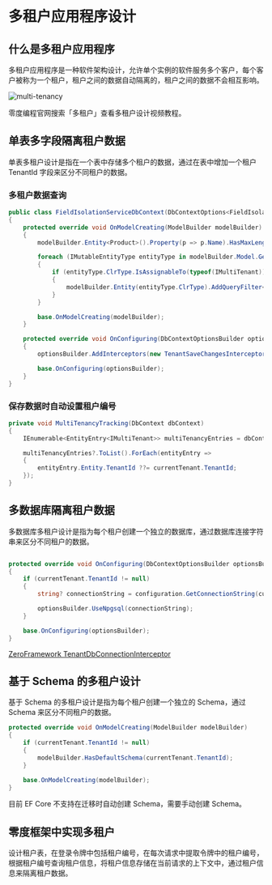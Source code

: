 # 多租户应用程序设计

## 什么是多租户应用程序

多租户应用程序是一种软件架构设计，允许单个实例的软件服务多个客户，每个客户被称为一个租户，租户之间的数据自动隔离的，租户之间的数据不会相互影响。

![multi-tenancy](https://oss.xcode.me/notes/helloshop/multi-tenancy.svg)


零度编程官网搜索「多租户」查看多租户设计视频教程。

## 单表多字段隔离租户数据

单表多租户设计是指在一个表中存储多个租户的数据，通过在表中增加一个租户 TenantId 字段来区分不同租户的数据。

### 多租户数据查询

```csharp
public class FieldIsolationServiceDbContext(DbContextOptions<FieldIsolationServiceDbContext> options, ICurrentTenant currentTenant) : DbContext(options)
{
    protected override void OnModelCreating(ModelBuilder modelBuilder)
    {
        modelBuilder.Entity<Product>().Property(p => p.Name).HasMaxLength(32);

        foreach (IMutableEntityType entityType in modelBuilder.Model.GetEntityTypes())
        {
            if (entityType.ClrType.IsAssignableTo(typeof(IMultiTenant)))
            {
                modelBuilder.Entity(entityType.ClrType).AddQueryFilter<IMultiTenant>(e => e.TenantId == currentTenant.TenantId);
            }
        }

        base.OnModelCreating(modelBuilder);
    }

    protected override void OnConfiguring(DbContextOptionsBuilder optionsBuilder)
    {
        optionsBuilder.AddInterceptors(new TenantSaveChangesInterceptor(currentTenant));

        base.OnConfiguring(optionsBuilder);
    }
}
```

### 保存数据时自动设置租户编号

```csharp
private void MultiTenancyTracking(DbContext dbContext)
{
    IEnumerable<EntityEntry<IMultiTenant>> multiTenancyEntries = dbContext.ChangeTracker.Entries<IMultiTenant>().Where(entry => entry.State == EntityState.Added || entry.State == EntityState.Modified);

    multiTenancyEntries?.ToList().ForEach(entityEntry =>
    {
        entityEntry.Entity.TenantId ??= currentTenant.TenantId;
    });
}
```

## 多数据库隔离租户数据

多数据库多租户设计是指为每个租户创建一个独立的数据库，通过数据库连接字符串来区分不同租户的数据。

```csharp

protected override void OnConfiguring(DbContextOptionsBuilder optionsBuilder)
{
    if (currentTenant.TenantId != null)
    {
        string? connectionString = configuration.GetConnectionString(currentTenant.TenantId);

        optionsBuilder.UseNpgsql(connectionString);
    }

    base.OnConfiguring(optionsBuilder);
}
```

[ZeroFramework TenantDbConnectionInterceptor](https://github.com/bit365/zeroframework/blob/master/Services/DeviceCenter/ZeroFramework.DeviceCenter.Infrastructure/ConnectionStrings/TenantDbConnectionInterceptor.cs)

## 基于 Schema 的多租户设计

基于 Schema 的多租户设计是指为每个租户创建一个独立的 Schema，通过 Schema 来区分不同租户的数据。

```csharp
protected override void OnModelCreating(ModelBuilder modelBuilder)
{
    if (currentTenant.TenantId != null)
    {
        modelBuilder.HasDefaultSchema(currentTenant.TenantId);
    }

    base.OnModelCreating(modelBuilder);
}
```

目前 EF Core 不支持在迁移时自动创建 Schema，需要手动创建 Schema。


## 零度框架中实现多租户

设计租户表，在登录令牌中包括租户编号，在每次请求中提取令牌中的租户编号，根据租户编号查询租户信息，将租户信息存储在当前请求的上下文中，通过租户信息来隔离租户数据。